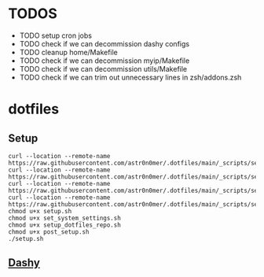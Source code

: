 # TODOS
- TODO setup cron jobs
- TODO check if we can decommission dashy configs
- TODO cleanup home/Makefile
- TODO check if we can decommission myip/Makefile
- TODO check if we can decommission utils/Makefile
- TODO check if we can trim out unnecessary lines in zsh/addons.zsh

# dotfiles

## Setup

```shell
curl --location --remote-name https://raw.githubusercontent.com/astr0n0mer/.dotfiles/main/_scripts/setup_macos_with_shell_scripts/setup.sh
curl --location --remote-name https://raw.githubusercontent.com/astr0n0mer/.dotfiles/main/_scripts/setup_macos_with_shell_scripts/set_system_settings.sh
curl --location --remote-name https://raw.githubusercontent.com/astr0n0mer/.dotfiles/main/_scripts/setup_macos_with_shell_scripts/setup_dotfiles_repo.sh
curl --location --remote-name https://raw.githubusercontent.com/astr0n0mer/.dotfiles/main/_scripts/setup_macos_with_shell_scripts/post_setup.sh
chmod u+x setup.sh
chmod u+x set_system_settings.sh
chmod u+x setup_dotfiles_repo.sh
chmod u+x post_setup.sh
./setup.sh
```

## [Dashy](https://idashy.vercel.app/)
